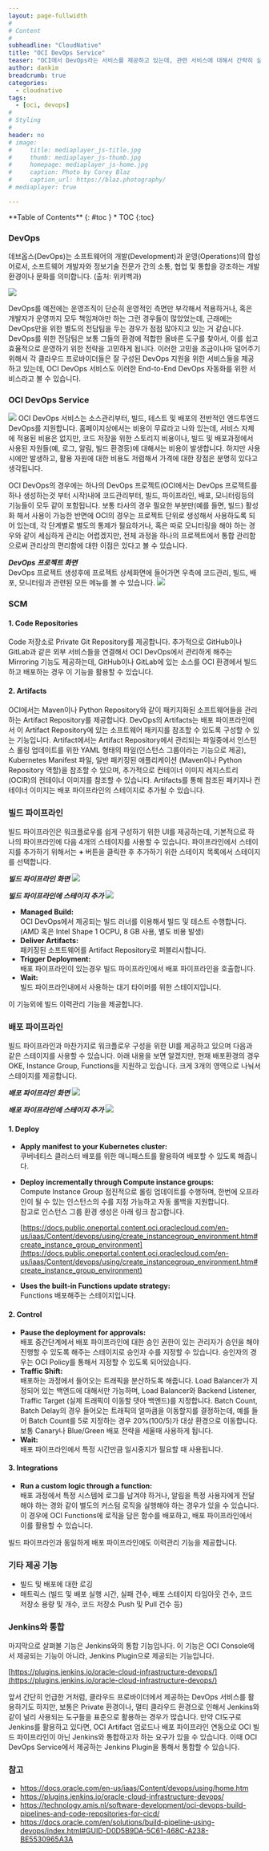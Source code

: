```yaml
---
layout: page-fullwidth
#
# Content
#
subheadline: "CloudNative"
title: "OCI DevOps Service"
teaser: "OCI에서 DevOps라는 서비스를 제공하고 있는데, 관련 서비스에 대해서 간략히 살펴보고 정리해 봅니다."
author: dankim
breadcrumb: true
categories:
  - cloudnative
tags:
  - [oci, devops]
#
# Styling
#
header: no
# image:
#     title: mediaplayer_js-title.jpg
#     thumb: mediaplayer_js-thumb.jpg
#     homepage: mediaplayer_js-home.jpg
#     caption: Photo by Corey Blaz
#     caption_url: https://blaz.photography/
# mediaplayer: true

---
```


<div class="panel radius" markdown="1">
**Table of Contents**
{: #toc }
*  TOC
{:toc}
</div>

### DevOps
데브옵스(DevOps)는 소프트웨어의 개발(Development)과 운영(Operations)의 합성어로서, 소프트웨어 개발자와 정보기술 전문가 간의 소통, 협업 및 통합을 강조하는 개발 환경이나 문화를 의미합니다. (출처: 위키백과)

![](/assets/img/cloudnative-security/2022/devops.png)

DevOps를 예전에는 운영조직이 단순히 운영적인 측면만 부각해서 적용하거나, 혹은 개발자가 운영까지 모두 책임져야만 하는 그런 경우들이 많았었는데, 근래에는 DevOps만을 위한 별도의 전담팀을 두는 경우가 점점 많아지고 있는 거 같습니다. DevOps를 위한 전담팀은 보통 그들의 환경에 적합한 올바른 도구를 찾아서, 이를 쉽고 효율적으로 운영하기 위한 전략을 고민하게 됩니다. 이러한 고민을 조금이나마 덜어주기 위해서 각 클라우드 프로바이더들은 잘 구성된 DevOps 지원을 위한 서비스들을 제공하고 있는데, OCI DevOps 서비스도 이러한 End-to-End DevOps 자동화를 위한 서비스라고 볼 수 있습니다. 

### OCI DevOps Service
![](/assets/img/cloudnative-security/2022/oci-devops-1.png)
OCI DevOps 서비스는 소스관리부터, 빌드, 테스트 및 배포의 전반적인 엔드투엔드 DevOps를 지원합니다. 홈페이지상에서는 비용이 무료라고 나와 있는데, 서비스 자체에 적용된 비용은 없지만, 코드 저장을 위한 스토리지 비용이나, 빌드 및 배포과정에서 사용된 자원들(예, 로그, 알림, 빌드 환경등)에 대해서는 비용이 발생합니다. 하지만 사용시에만 발생하고, 활용 자원에 대한 비용도 저렴해서 가격에 대한 장점은 분명히 있다고 생각됩니다.

OCI DevOps의 경우에는 하나의 DevOps 프로젝트(OCI에서는 DevOps 프로젝트를 하나 생성하는것 부터 시작)내에 코드관리부터, 빌드, 파이프라인, 배포, 모니터링등의 기능들이 모두 같이 포함됩니다. 보통 타사의 경우 필요한 부분만(예를 들면, 빌드) 활성화 해서 사용이 가능한 반면에 OCI의 경우는 프로젝트 단위로 생성해서 사용하도록 되어 있는데, 각 단계별로 별도의 통제가 필요하거나, 혹은 따로 모니터링을 해야 하는 경우와 같이 세심하게 관리는 어렵겠지만, 전체 과정을 하나의 프로젝트에서 통합 관리함으로써 관리상의 편리함에 대한 이점은 있다고 볼 수 있습니다.

***DevOps 프로젝트 화면***  
DevOps 프로젝트 생성후에 프로젝트 상세화면에 들어가면 우측에 코드관리, 빌드, 배포, 모니터링과 관련된 모든 메뉴를 볼 수 있습니다.
![](/assets/img/cloudnative-security/2022/oci-devops-0.png)

### SCM
#### 1. Code Repositories
Code 저장소로 Private Git Repository를 제공합니다. 추가적으로 GitHub이나 GitLab과 같은 외부 서비스들을 연결해서 OCI DevOps에서 관리하게 해주는 Mirroring 기능도 제공하는데, GitHub이나 GitLab에 있는 소스를 OCI 환경에서 빌드하고 배포하는 경우 이 기능을 활용할 수 있습니다.

#### 2. Artifacts
OCI에서는 Maven이나 Python Repository와 같이 패키지화된 소프트웨어들을 관리하는 Artifact Repository를 제공합니다. DevOps의 Artifacts는 배포 파이프라인에서 이 Artifact Repository에 있는 소프트웨어 패키지를 참조할 수 있도록 구성할 수 있는 기능입니다. Artifact에서는 Artifact Repository에서 관리되는 파일중에서 인스턴스 롤링 업데이트를 위한 YAML 형태의 파일(인스턴스 그룹이라는 기능으로 제공), Kubernetes Manifest 파일, 일반 패키징된 애플리케이션 (Maven이나 Python Repository 역할)을 참조할 수 있으며, 추가적으로 컨테이너 이미지 레지스트리 (OCIR)의 컨테이너 이미지를 참조할 수 있습니다. Artifacts를 통해 참조된 패키지나 컨테이너 이미지는 배포 파이프라인의 스테이지로 추가될 수 있습니다.

### 빌드 파이프라인
빌드 파이프라인은 워크플로우를 쉽게 구성하기 위한 UI를 제공하는데, 기본적으로 하나의 파이프라인에 다음 4개의 스테이지를 사용할 수 있습니다. 파이프라인에서 스테이지를 추가하기 위해서는 **+** 버튼을 클릭한 후 추가하기 위한 스테이지 목록에서 스테이지를 선택합니다.

***빌드 파이프라인 화면***
![](/assets/img/cloudnative-security/2022/oci-devops-2.png)

***빌드 파이프라인에 스테이지 추가***
![](/assets/img/cloudnative-security/2022/oci-devops-4.png)


* **Managed Build:**  
OCI DevOps에서 제공되는 빌드 러너를 이용해서 빌드 및 테스트 수행합니다. (AMD 혹은 Intel Shape 1 OCPU, 8 GB 사용, 별도 비용 발생)
* **Deliver Artifacts:**  
패키징된 소프트웨어를 Artifact Repository로 퍼블리시합니다.
* **Trigger Deployment:**  
배포 파이프라인이 있는경우 빌드 파이프라인에서 배포 파이프라인을 호출합니다.
* **Wait:**  
빌드 파이프라인내에서 사용하는 대기 타이머를 위한 스테이지입니다.

이 기능외에 빌드 이력관리 기능을 제공합니다.

### 배포 파이프라인
빌드 파이프라인과 마찬가지로 워크플로우 구성을 위한 UI를 제공하고 있으며 다음과 같은 스테이지를 사용할 수 있습니다. 아래 내용을 보면 알겠지만, 현재 배포환경의 경우 OKE, Instance Group, Functions을 지원하고 있습니다. 크게 3개의 영역으로 나눠서 스테이지를 제공합니다.

***배포 파이프라인 화면***
![](/assets/img/cloudnative-security/2022/oci-devops-3.png)

***배포 파이프라인에 스테이지 추가***
![](/assets/img/cloudnative-security/2022/oci-devops-5.png)

#### 1. Deploy
* **Apply manifest to your Kubernetes cluster:**  
쿠버네티스 클러스터 배포를 위한 매니패스트를 활용하여 배포할 수 있도록 해줍니다.
* **Deploy incrementally through Compute instance groups:**  
Compute Instance Group 점진적으로 롤링 업데이트를 수행하며, 한번에 오프라인이 될 수 있는 인스턴스의 수를 지정 가능하고 자동 롤백을 지원합니다.  
참고로 인스턴스 그룹 환경 생성은 아래 링크 참고합니다.

  [https://docs.public.oneportal.content.oci.oraclecloud.com/en-us/iaas/Content/devops/using/create_instancegroup_environment.htm#create_instance_group_environment](https://docs.public.oneportal.content.oci.oraclecloud.com/en-us/iaas/Content/devops/using/create_instancegroup_environment.htm#create_instance_group_environment)

* **Uses the built-in Functions update strategy:**  
Functions 배포해주는 스테이지입니다.

#### 2. Control
* **Pause the deployment for approvals:**  
배포 중간단계에서 배포 파이프라인에 대한 승인 권한이 있는 관리자가 승인을 해야 진행할 수 있도록 해주는 스테이지로 승인자 수를 지정할 수 있습니다. 승인자의 경우는 OCI Policy를 통해서 지정할 수 있도록 되어있습니다.
* **Traffic Shift:**  
배포하는 과정에서 들어오는 트래픽을 분산하도록 해줍니다. Load Balancer가 지정되어 있는 백엔드에 대해서만 가능하며, Load Balancer와 Backend Listener, Traffic Target (실제 트래픽이 이동할 댓아 백엔드)를 지정합니다. Batch Count, Batch Delay의 경우 들어오는 트래픽의 얼마큼을 이동할지를 결정하는데, 예를 들어 Batch Count를 5로 지정하는 경우 20%(100/5)가 대상 환경으로 이동합니다. 보통 Canary나 Blue/Green 배포 전략을 세울때 사용하게 됩니다.
* **Wait:**  
배포 파이프라인에서 특정 시간만큼 일시중지가 필요할 때 사용됩니다.

#### 3. Integrations
* **Run a custom logic through a function:**  
배포 과정에서 특정 시스템에 로그를 남겨야 하거나, 알림을 특정 사용자에게 전달해야 하는 경와 같이 별도의 커스텀 로직을 실행해야 하는 경우가 있을 수 있습니다. 이 경우에 OCI Functions에 로직을 담은 함수를 배포하고, 배포 파이프라인에서 이를 활용할 수 있습니다.

빌드 파이프라인과 동일하게 배포 파이프라인에도 이력관리 기능을 제공합니다.

### 기타 제공 기능
* 빌드 및 배포에 대한 로깅
* 매트릭스 (빌드 및 배포 실행 시간, 실패 건수, 배포 스테이지 타임아웃 건수, 코드 저장소 용량 및 개수, 코드 저장소 Push 및 Pull 건수 등)

### Jenkins와 통합
마지막으로 살펴볼 기능은 Jenkins와의 통합 기능입니다. 이 기능은 OCI Console에서 제공되는 기능이 아니라, Jenkins Plugin으로 제공되는 기능입니다.

[https://plugins.jenkins.io/oracle-cloud-infrastructure-devops/](https://plugins.jenkins.io/oracle-cloud-infrastructure-devops/)

앞서 간단히 언급한 거처럼, 클라우드 프로바이더에서 제공하는 DevOps 서비스를 활용하기도 하지만, 보통은 Private 환경이나, 멀티 클라우드 환경으로 인해서 Jenkins와 같이 널리 사용되는 도구들을 표준으로 활용하는 경우가 많습니다. 만약 CI도구로 Jenkins를 활용하고 있다면, OCI Artifact 업로드나 배포 파이프라인 연동으로 OCI 빌드 파이프라인이 아닌 Jenkins와 통합하고자 하는 요구가 있을 수 있습니다. 이때 OCI DevOps Service에서 제공하는 Jenkins Plugin을 통해서 통합할 수 있습니다. 

### 참고
* https://docs.oracle.com/en-us/iaas/Content/devops/using/home.htm  
* https://plugins.jenkins.io/oracle-cloud-infrastructure-devops/  
* https://technology.amis.nl/software-development/oci-devops-build-pipelines-and-code-repositories-for-cicd/  
* https://docs.oracle.com/en/solutions/build-pipeline-using-devops/index.html#GUID-D0D5B9DA-5C61-468C-A238-BE5530965A3A
